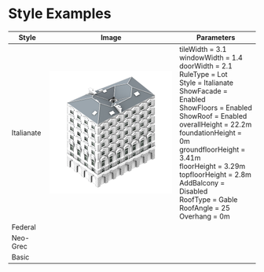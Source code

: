 # Style Examples

| Style      | Image                                                        | Parameters                                                   |
| ---------- | ------------------------------------------------------------ | ------------------------------------------------------------ |
| Italianate | ![](img\Italianate.png) | tileWidth = 3.1 <br>windowWidth = 1.4 <br>doorWidth = 2.1 <br>RuleType = Lot <br>Style = Italianate <br>ShowFacade = Enabled<br>ShowFloors = Enabled<br>ShowRoof = Enabled<br>overallHeight = 22.2m<br>foundationHeight = 0m<br>groundfloorHeight = 3.41m<br>floorHeight = 3.29m<br>topfloorHeight = 2.8m<br>AddBalcony = Disabled<br>RoofType = Gable<br>RoofAngle = 25<br>Overhang = 0m |
| Federal    |                                                              |                                                              |
| Neo-Grec   |                                                              |                                                              |
| Basic      |                                                              |                                                              |

